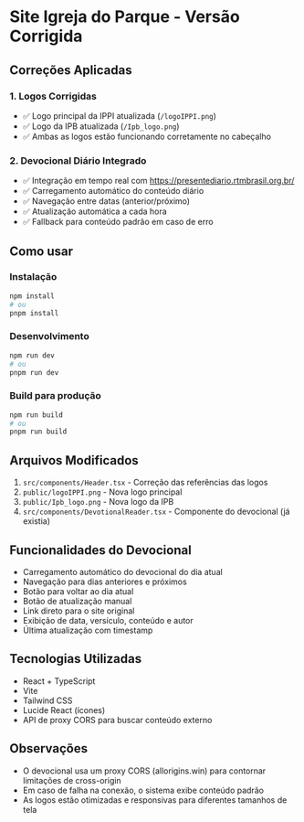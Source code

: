 # Site Igreja do Parque - Versão Corrigida

## Correções Aplicadas

### 1. Logos Corrigidas
- ✅ Logo principal da IPPI atualizada (`/logoIPPI.png`)
- ✅ Logo da IPB atualizada (`/Ipb_logo.png`)
- ✅ Ambas as logos estão funcionando corretamente no cabeçalho

### 2. Devocional Diário Integrado
- ✅ Integração em tempo real com https://presentediario.rtmbrasil.org.br/
- ✅ Carregamento automático do conteúdo diário
- ✅ Navegação entre datas (anterior/próximo)
- ✅ Atualização automática a cada hora
- ✅ Fallback para conteúdo padrão em caso de erro

## Como usar

### Instalação
```bash
npm install
# ou
pnpm install
```

### Desenvolvimento
```bash
npm run dev
# ou
pnpm run dev
```

### Build para produção
```bash
npm run build
# ou
pnpm run build
```

## Arquivos Modificados

1. `src/components/Header.tsx` - Correção das referências das logos
2. `public/logoIPPI.png` - Nova logo principal
3. `public/Ipb_logo.png` - Nova logo da IPB
4. `src/components/DevotionalReader.tsx` - Componente do devocional (já existia)

## Funcionalidades do Devocional

- Carregamento automático do devocional do dia atual
- Navegação para dias anteriores e próximos
- Botão para voltar ao dia atual
- Botão de atualização manual
- Link direto para o site original
- Exibição de data, versículo, conteúdo e autor
- Última atualização com timestamp

## Tecnologias Utilizadas

- React + TypeScript
- Vite
- Tailwind CSS
- Lucide React (ícones)
- API de proxy CORS para buscar conteúdo externo

## Observações

- O devocional usa um proxy CORS (allorigins.win) para contornar limitações de cross-origin
- Em caso de falha na conexão, o sistema exibe conteúdo padrão
- As logos estão otimizadas e responsivas para diferentes tamanhos de tela

